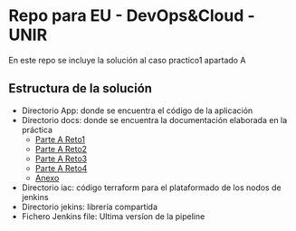# Repo para EU - DevOps&Cloud - UNIR

En este repo se incluye la solución al caso practico1 apartado A

## Estructura de la solución

- Directorio App: donde se encuentra el código de la aplicación
- Directorio docs: donde se encuentra la documentación elaborada en la práctica
    - [Parte A Reto1](docs/Parte%20A%20Reto1.md)
    - [Parte A Reto2](docs/Parte%20A%20Reto2.md)
    - [Parte A Reto3](docs/Parte%20A%20Reto3.md)
    - [Parte A Reto4](docs/Parte%20A%20Reto4.md)
    - [Anexo](docs/Anexo.md)
- Directorio iac: código terraform para el plataformado de los nodos de jenkins
- Directorio jekins: librería compartida
- Fichero Jenkins file: Ultima versíon de la pipeline
